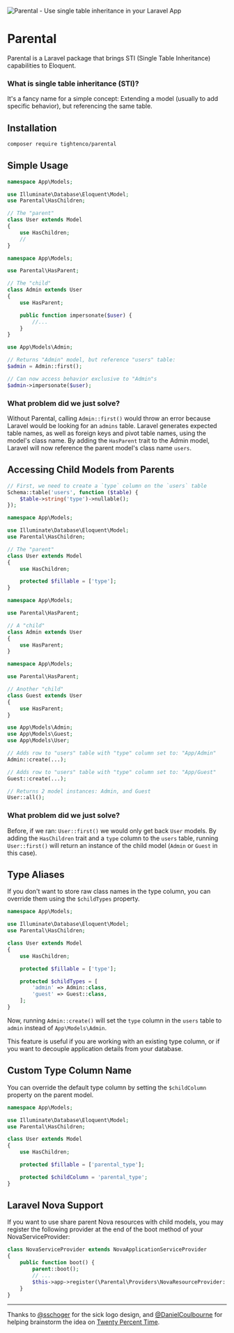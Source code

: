 ![Parental - Use single table inheritance in your Laravel App](parental-banner.png)

# Parental

Parental is a Laravel package that brings STI (Single Table Inheritance) capabilities to Eloquent.

### What is single table inheritance (STI)?

It's a fancy name for a simple concept: Extending a model (usually to add specific behavior), but referencing the same table.

## Installation

```bash
composer require tightenco/parental
```

## Simple Usage

```php
namespace App\Models;

use Illuminate\Database\Eloquent\Model;
use Parental\HasChildren;

// The "parent"
class User extends Model
{
    use HasChildren;
    //
}
```

```php
namespace App\Models;

use Parental\HasParent;

// The "child"
class Admin extends User
{
    use HasParent;

    public function impersonate($user) {
        //...
    }
}
```

```php
use App\Models\Admin;

// Returns "Admin" model, but reference "users" table:
$admin = Admin::first();

// Can now access behavior exclusive to "Admin"s
$admin->impersonate($user);
```

### What problem did we just solve?

Without Parental, calling `Admin::first()` would throw an error because Laravel would be looking for an `admins` table. Laravel generates expected table names, as well as foreign keys and pivot table names, using the model's class name. By adding the `HasParent` trait to the Admin model, Laravel will now reference the parent model's class name `users`.

## Accessing Child Models from Parents

```php
// First, we need to create a `type` column on the `users` table
Schema::table('users', function ($table) {
    $table->string('type')->nullable();
});
```

```php
namespace App\Models;

use Illuminate\Database\Eloquent\Model;
use Parental\HasChildren;

// The "parent"
class User extends Model
{
    use HasChildren;

    protected $fillable = ['type'];
}
```

```php
namespace App\Models;

use Parental\HasParent;

// A "child"
class Admin extends User
{
    use HasParent;
}
```

```php
namespace App\Models;

use Parental\HasParent;

// Another "child"
class Guest extends User
{
    use HasParent;
}
```

```php
use App\Models\Admin;
use App\Models\Guest;
use App\Models\User;

// Adds row to "users" table with "type" column set to: "App/Admin"
Admin::create(...);

// Adds row to "users" table with "type" column set to: "App/Guest"
Guest::create(...);

// Returns 2 model instances: Admin, and Guest
User::all();
```

### What problem did we just solve?

Before, if we ran: `User::first()` we would only get back `User` models. By adding the `HasChildren` trait and a `type` column to the `users` table, running `User::first()` will return an instance of the child model (`Admin` or `Guest` in this case).

## Type Aliases

If you don't want to store raw class names in the type column, you can override them using the `$childTypes` property.

```php
namespace App\Models;

use Illuminate\Database\Eloquent\Model;
use Parental\HasChildren;

class User extends Model
{
    use HasChildren;

    protected $fillable = ['type'];

    protected $childTypes = [
        'admin' => Admin::class,
        'guest' => Guest::class,
    ];
}
```

Now, running `Admin::create()` will set the `type` column in the `users` table to `admin` instead of `App\Models\Admin`.

This feature is useful if you are working with an existing type column, or if you want to decouple application details from your database.

## Custom Type Column Name

You can override the default type column by setting the `$childColumn` property on the parent model.

```php
namespace App\Models;

use Illuminate\Database\Eloquent\Model;
use Parental\HasChildren;

class User extends Model
{
    use HasChildren;

    protected $fillable = ['parental_type'];

    protected $childColumn = 'parental_type';
}
```

## Laravel Nova Support

If you want to use share parent Nova resources with child models, you may register the following provider at the end of the boot method of your NovaServiceProvider:

```php
class NovaServiceProvider extends NovaApplicationServiceProvider
{
    public function boot() {
        parent::boot();
        // ...
        $this->app->register(\Parental\Providers\NovaResourceProvider::class);
    }
}
```

---

Thanks to [@sschoger](https://twitter.com/steveschoger) for the sick logo design, and [@DanielCoulbourne](https://twitter.com/DCoulbourne) for helping brainstorm the idea on [Twenty Percent Time](http://twentypercent.fm/).

